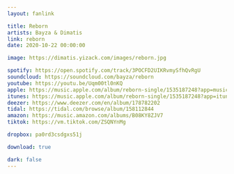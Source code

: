 ```yaml
---
layout: fanlink

title: Reborn
artists: Bayza & Dimatis
link: reborn
date: 2020-10-22 00:00:00

image: https://dimatis.yizack.com/images/reborn.jpg

spotify: https://open.spotify.com/track/3POCFD2UIKRvmySfhQvRgU
soundcloud: https://soundcloud.com/bayza/reborn
youtube: https://youtu.be/Uqm00tl0nKQ
apple: https://music.apple.com/album/reborn-single/1535187248?app=music&ls=1
itunes: https://music.apple.com/album/reborn-single/1535187248?app=itunes&ls=1
deezer: https://www.deezer.com/en/album/178782202
tidal: https://tidal.com/browse/album/158112844
amazon: https://music.amazon.com/albums/B08KY8ZJV7
tiktok: https://vm.tiktok.com/ZSQNYnMg

dropbox: pa0rd3csdgxs51j

download: true

dark: false
---
```

